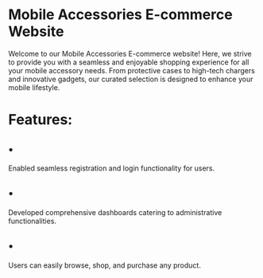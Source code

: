 
<h1>Mobile Accessories E-commerce Website</h1>

<p>Welcome to our Mobile Accessories E-commerce website! Here, we strive to provide you with a seamless and enjoyable shopping experience for all your mobile accessory needs. From protective cases to high-tech chargers and innovative gadgets, our curated selection is designed to enhance your mobile lifestyle.
<p/>
  
<h1>Features:</h1>

<h4><h2>•</h2>  Enabled seamless registration and login functionality for users.</h4>
<h4><h2>•</h2>  Developed comprehensive dashboards catering to administrative functionalities.</h4>
<h4><h2>•</h2>  Users can easily browse, shop, and purchase any product.</h4>
